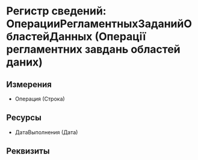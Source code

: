 ﻿# Регистр сведений: ОперацииРегламентныхЗаданийОбластейДанных (Операції регламентних завдань областей даних)

## Измерения

- Операция (Строка)

## Ресурсы

- ДатаВыполнения (Дата)

## Реквизиты


